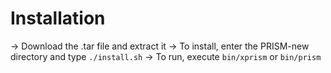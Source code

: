 # Installation
 
  -> Download the .tar file and extract it
  -> To install, enter the PRISM-new directory and type `./install.sh`
  -> To run, execute `bin/xprism` or `bin/prism`
